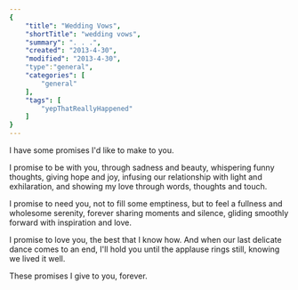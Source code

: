 ```yaml
---
{
    "title": "Wedding Vows",
    "shortTitle": "wedding vows",
    "summary": ". . .",
    "created": "2013-4-30",
    "modified": "2013-4-30",
    "type":"general",
    "categories": [
        "general"
    ],
    "tags": [
        "yepThatReallyHappened"
    ]
}
---
```

I have some promises I'd like to make to you.

I promise to be with you, through sadness and beauty, whispering funny thoughts, giving hope and joy, infusing our relationship with light and exhilaration, and showing my love through words, thoughts and touch.

I promise to need you, not to fill some emptiness, but to feel a fullness and wholesome serenity, forever sharing moments and silence, gliding smoothly forward with inspiration and love.

I promise to love you, the best that I know how. And when our last delicate dance comes to an end, I'll hold you until the applause rings still, knowing we lived it well.

These promises I give to you, forever.